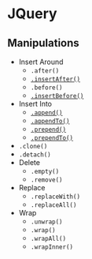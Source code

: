 # JQuery
## Manipulations
- Insert Around
    - `.after()`
    - [`.insertAfter()`](jq-insert-after.html)
    - `.before()`
    - [`.insertBefore()`](jq-insert-before.html)
- Insert Into
    - [`.append()`](jq-append.html)
    - [`.appendTo()`](jq-append-to.html)
    - [`.prepend()`](jq-prepend.html)
    - [`.prependTo()`](jq-prepend-to.html)
- `.clone()`
- `.detach()`
- Delete
    - `.empty()`
    - `.remove()`
- Replace
    - `.replaceWith()`
    - `.replaceAll()`
- Wrap
    - `.unwrap()`
    - `.wrap()`
    - `.wrapAll()`
    - `.wrapInner()`
